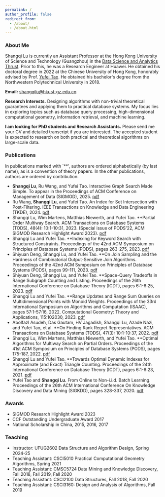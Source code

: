 ```yaml
---
permalink: /
author_profile: false
redirect_from: 
  - /about/
  - /about.html
---
```

<style>
  .md-typeset h1,
  .md-content__button {
    display: none;
  }
</style>

### About Me

Shangqi Lu is currently an Assistant Professor at the Hong Kong University of Science and Technology (Guangzhou) in the [Data Science and Analytics Thrust](https://dsa.hkust-gz.edu.cn/). Prior to this, he was a Research Engineer at Huawei. He obtained his doctoral degree in 2022 at the Chinese University of Hong Kong, honorably advised by Prof. [Yufei Tao](https://www.cse.cuhk.edu.hk/~taoyf/). He obtained his bachelor's degree from the Northwestern Polytechnical University in 2018.

**Email:** shangqilu@hkust-gz.edu.cn

**Research Interests.** Designing algorithms with non-trivial theoretical guarantees and applying them to practical database systems. My focus lies in exploring topics such as database query processing, high-dimensional computational geometry, information retrieval, and machine learning.


**I am looking for PhD students and Research Assistants.** Please send me your CV and detailed transcript if you are interested. The accepted student is expected to research on both practical and theoretical algorithms on large-scale data.

### Publications

In publications marked with `**', authors are ordered alphabetically (by last name), as is a convention of theory papers. In the other publications, authors are ordered by contribution.

- **Shangqi Lu**, Ru Wang, and Yufei Tao. Interactive Graph Search Made Simple. To appear in the Proceedings of ACM Conference on Management of Data (SIGMOD), 2025. [pdf](http://shangqilu.github.io/files/mypapers/sigmod25.pdf)
- Ru Wang, **Shangqi Lu**, and Yufei Tao. An Index for Set Intersection with Post-Filtering. IEEE Transactions on Knowledge and Data Engineering (TKDE), 2024. [pdf](http://shangqilu.github.io/files/mypapers/tkde24.pdf)
- Shangqi Lu, Wim Martens, Matthias Niewerth, and Yufei Tao. **Partial Order Multiway Search. ACM Transactions on Database Systems (TODS), 48(4): 10:1-10:31, 2023. (Special issue of PODS'22, ACM SIGMOD Research Highlight Award 2023). [pdf](http://shangqilu.github.io/files/mypapers/tods23.pdf)
- Shangqi Lu and Yufei Tao. **Indexing for Keyword Search with Structured Constraints. Proceedings of the 42nd ACM Symposium on Principles of Database Systems (PODS), pages 263-275, 2023. [pdf](http://shangqilu.github.io/files/mypapers/pods23-kwgeo.pdf)
- Shiyuan Deng, Shangqi Lu, and Yufei Tao. **On Join Sampling and the Hardness of Combinatorial Output-Sensitive Join Algorithms. Proceedings of the 42nd ACM Symposium on Principles of Database Systems (PODS), pages 99-111, 2023. [pdf](http://shangqilu.github.io/files/mypapers/pods23-jsamp.pdf)
- Shiyuan Deng, Shangqi Lu, and Yufei Tao. **Space-Query Tradeoffs in Range Subgraph Counting and Listing. Proceedings of the 26th International Conference on Database Theory (ICDT), pages 6:1-6:25, 2023. [pdf](http://shangqilu.github.io/files/mypapers/icdt23-range-graph.pdf)
- Shangqi Lu and Yufei Tao. **Range Updates and Range Sum Queries on Multidimensional Points with Monoid Weights. Proceedings of the 33rd International Symposium on Algorithms and Computation (ISAAC), pages 57:1-57:16, 2022. Computational Geometry: Theory and Applications, 115:102030, 2023. [pdf](http://shangqilu.github.io/files/mypapers/comgeo23.pdf)
- Abolfazl Asudeh, Das Gautam, HV Jagadish, Shangqi Lu, Azade Nazi, and Yufei Tao, et al. **On Finding Rank Regret Representatives. ACM Transactions on Database Systems (TODS), 47(3): 10:1-10:37, 2022. [pdf](http://shangqilu.github.io/files/mypapers/tods22.pdf)
- Shangqi Lu, Wim Martens, Matthias Niewerth, and Yufei Tao. **Optimal Algorithms for Multiway Search on Partial Orders. Proceedings of the 41st ACM Symposium on Principles of Database Systems (PODS), pages 175-187, 2022. [pdf](http://shangqilu.github.io/files/mypapers/pods22-igs.pdf)
- Shangqi Lu and Yufei Tao. **Towards Optimal Dynamic Indexes for Approximate (and Exact) Triangle Counting. Proceedings of the 24th International Conference on Database Theory (ICDT), pages 6:1-6:23, 2021. [pdf](http://shangqilu.github.io/files/mypapers/icdt21.pdf)
- Yufei Tao and **Shangqi Lu.** From Online to Non-i.i.d. Batch Learning. Proceedings of the 26th ACM International Conference On Knowledge Discovery and Data Mining (SIGKDD), pages 328-337, 2020. [pdf](http://shangqilu.github.io/files/mypapers/kdd20.pdf)

### Awards

- SIGMOD Research Highlight Award 2023
- CCF Outstanding Undergraduate Award 2017
- National Scholarship in China, 2015, 2016, 2017

### Teaching

- Instructor: UFUG2602 Data Structure and Algorithm Design, Spring 2024-25
- Teaching Assistant: CSCI5010 Practical Computational Geometry Algorithms, Spring 2021
- Teaching Assistant: CMSC5724 Data Mining and Knowledge Discovery, Fall 2018, Fall 2019, Fall 2020
- Teaching Assistant: CSCI2100 Data Structures, Fall 2018, Fall 2020
- Teaching Assistant: CSCI3160: Design and Analysis of Algorithms, Fall 2019